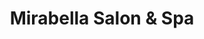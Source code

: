 ---
title: "Mirabella Salon & Spa"
url: /clinton-township/mirabella-salon-and-spa/
shop: hairdresser
---